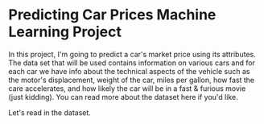 # Predicting Car Prices Machine Learning Project
In this project, I'm going to predict a car's market price using its attributes. The data set that will be used contains information on various cars and for each car we have info about the technical aspects of the vehicle such as the motor's displacement, weight of the car, miles per gallon, how fast the care accelerates, and how likely the car will be in a fast & furious movie (just kidding). You can read more about the dataset here if you'd like.

Let's read in the dataset.
